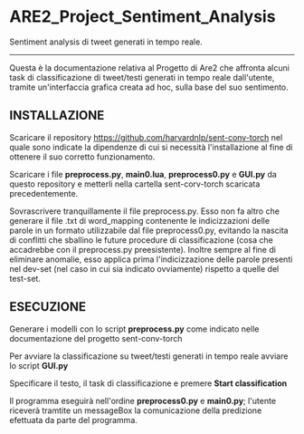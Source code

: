 # ARE2_Project_Sentiment_Analysis

Sentiment analysis di tweet generati in tempo reale.

__________________________________________________________

Questa è la documentazione relativa al Progetto di Are2 che affronta alcuni task di classificazione di tweet/testi generati in tempo reale dall'utente, tramite un'interfaccia grafica creata ad hoc, sulla base del suo sentimento.


## INSTALLAZIONE

Scaricare il repository https://github.com/harvardnlp/sent-conv-torch nel quale sono indicate la dipendenze di cui si necessità l'installazione al fine di ottenere il suo corretto funzionamento.

Scaricare i file **preprocess.py**, **main0.lua**, **preprocess0.py** e **GUI.py** da questo repository e metterli nella cartella sent-corv-torch scaricata precedentemente.

Sovrascrivere tranquillamente il file preprocess.py. Esso non fa altro che generare il file .txt di word_mapping contenente le indicizzazioni delle parole in un formato utilizzabile dal file preprocess0.py, evitando la nascita di conflitti che sballino le future procedure di classificazione (cosa che accadrebbe con il preprocess.py preesistente). Inoltre sempre al fine di eliminare anomalie, esso applica prima l'indicizzazione delle parole presenti nel dev-set (nel caso in cui sia indicato ovviamente) rispetto a quelle del test-set.


## ESECUZIONE

Generare i modelli con lo script **preprocess.py** come indicato nelle documentazione del progetto sent-conv-torch

Per avviare la classificazione su tweet/testi generati in tempo reale avviare lo script **GUI.py**

Specificare il testo, il task di classificazione e premere **Start classification**

Il programma eseguirà nell'ordine **preprocess0.py** e **main0.py**; l'utente riceverà tramtite un messageBox la comunicazione della predizione efettuata da parte del programma.
